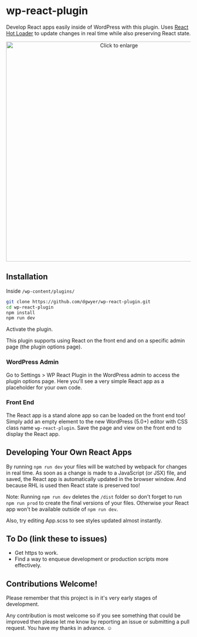 # wp-react-plugin

Develop React apps easily inside of WordPress with this plugin. Uses [React Hot Loader](https://github.com/gaearon/react-hot-loader) to update changes in real time while also preserving React state.

<p align="center"><image width="600" src="https://raw.githubusercontent.com/dgwyer/github-screenshots/master/state-preserved.gif?token=ABadW0bRQZzhjBfxrv4o4yh6fAAYHqMQks5cHKa2wA%3D%3D" title="Click to enlarge" /></p>

## Installation

Inside `/wp-content/plugins/`

```bash
git clone https://github.com/dgwyer/wp-react-plugin.git
cd wp-react-plugin
npm install
npm run dev
```

Activate the plugin.

This plugin supports using React on the front end and on a specific admin page (the plugin options page).

### WordPress Admin

Go to Settings > WP React Plugin in the WordPress admin to access the plugin options page. Here you'll see a very simple React app as a placeholder for your own code.

### Front End

The React app is a stand alone app so can be loaded on the front end too! Simply add an empty element to the new WordPress (5.0+) editor with CSS class name `wp-react-plugin`. Save the page and view on the front end to display the React app.

## Developing Your Own React Apps

By running `npm run dev` your files will be watched by webpack for changes in real time. As soon as a change is made to a JavaScript (or JSX) file, and saved, the React app is automatically updated in the browser window. And because RHL is used then React state is preserved too!

Note: Running `npm run dev` deletes the `/dist` folder so don't forget to run `npm run prod` to create the final versions of your files. Otherwise your React app won't be available outside of `npm run dev`.

Also, try editing App.scss to see styles updated almost instantly.

## To Do (link these to issues)

- Get https to work.
- Find a way to enqueue development or production scripts more effectively.

## Contributions Welcome!

Please remember that this project is in it's very early stages of development.

Any contribution is most welcome so if you see something that could be improved then please let me know by reporting an issue or submitting a pull request. You have my thanks in advance. :relaxed:
